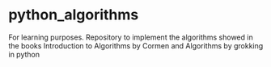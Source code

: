 # python_algorithms
For learning purposes. Repository to implement the algorithms showed in the books Introduction to Algorithms by Cormen 
and Algorithms by grokking in python